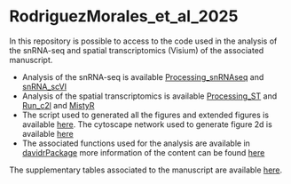 # RodriguezMorales_et_al_2025

In this repository is possible to access to the code used in the analysis of the snRNA-seq and spatial transcriptomics (Visium) of the associated manuscript.

* Analysis of the snRNA-seq is available [Processing_snRNAseq](Analysis_Scripts/Processing_snRNAseq.py) and [snRNA_scVI](Analysis_Scripts/snRNA_scVI.ipynb)
* Analysis of the spatial transcriptomics is available [Processing_ST](Analysis_Scripts/Processing_ST.py) and [Run_c2l](Analysis_Scripts/Run_c2l.py) and  [MistyR](Analysis_Scripts/MistyR.R)
* The script used to generated all the figures and extended figures is available [here](Analysis_Scripts/Generate_Figures.py). The cytoscape network used to generate figure 2d is available [here](Analysis_Scripts/GSEA_Network.cys)
* The associated functions used for the analysis are available in [davidrPackage](davidrPackage/) more information of the content can be found [here](davidrPackage/README.md) 

The supplementary tables associated to the manuscript are available [here](SUP_Tables/). 
